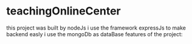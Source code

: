 # teachingOnlineCenter
this project was built by nodeJs 
i use the framework expressJs to make backend easly 
i use the mongoDb as dataBase 
features of the project:
